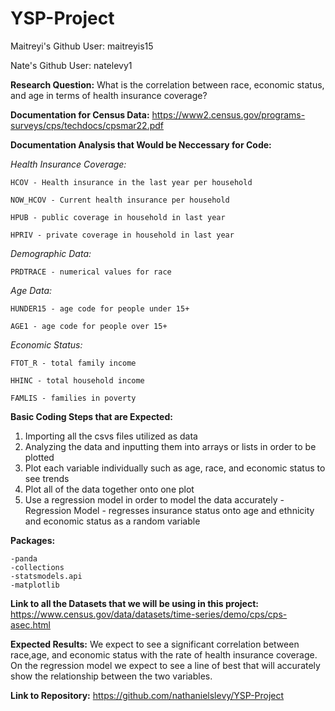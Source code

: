 # YSP-Project

Maitreyi's Github User: maitreyis15

Nate's Github User: natelevy1

**Research Question:** What is the correlation between race, economic status, and age in terms of health insurance coverage?



**Documentation for Census Data:** https://www2.census.gov/programs-surveys/cps/techdocs/cpsmar22.pdf

**Documentation Analysis that Would be Neccessary for Code:**

*Health Insurance Coverage:*

    HCOV - Health insurance in the last year per household

    NOW_HCOV - Current health insurance per household

    HPUB - public coverage in household in last year

    HPRIV - private coverage in household in last year

*Demographic Data:*

    PRDTRACE - numerical values for race

*Age Data:*

    HUNDER15 - age code for people under 15+
    
    AGE1 - age code for people over 15+

*Economic Status:*

    FTOT_R - total family income

    HHINC - total household income

    FAMLIS - families in poverty



**Basic Coding Steps that are Expected:**
1. Importing all the csvs files utilized as data
2. Analyzing the data and inputting them into arrays or lists in order to be plotted
3. Plot each variable individually such as age, race, and economic status to see trends
4. Plot all of the data together onto one plot
5. Use a regression model in order to model the data accurately
    -Regression Model - regresses insurance status onto age and ethnicity and economic status as a random variable


**Packages:**

    -panda
    -collections
    -statsmodels.api
    -matplotlib


**Link to all the Datasets that we will be using in this project:**
https://www.census.gov/data/datasets/time-series/demo/cps/cps-asec.html

**Expected Results:**
We expect to see a significant correlation between race,age, and economic status with the rate of health insurance coverage. On the regression model we expect to see a line of best that will accurately show the relationship between the two variables.

**Link to Repository:** https://github.com/nathanielslevy/YSP-Project
